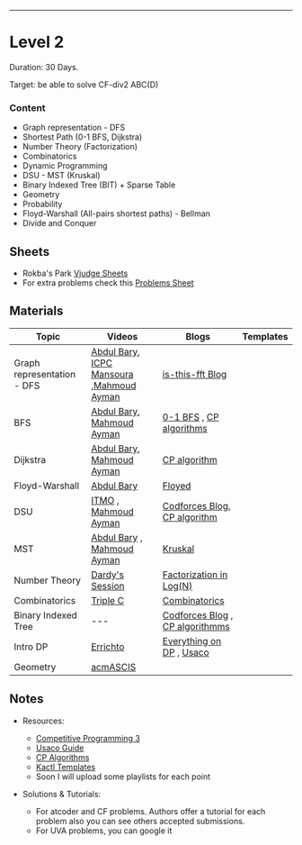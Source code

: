 ***
# Level 2
Duration: 30 Days.

Target: be able to solve CF-div2 ABC(D)
### Content
* Graph representation - DFS
* Shortest Path (0-1 BFS, Dijkstra) 
* Number Theory (Factorization)
* Combinatorics
* Dynamic Programming 
* DSU - MST (Kruskal) 
* Binary Indexed Tree (BIT) + Sparse Table
* Geometry
* Probability
* Floyd-Warshall (All-pairs shortest paths) - Bellman
* Divide and Conquer

## Sheets

* Rokba's Park [Vjudge Sheets](https://vjudge.net/group/rokba)
* For extra problems check this [Problems Sheet](https://docs.google.com/spreadsheets/d/1blSbPr1pAFZSzlAi2IVdTeytz2yO7Ejx9SeQWOSxY0w/edit#gid=1542041463)

## Materials
| Topic                      | Videos                                                                                                                                                                                               | Blogs                                                                                                                                        | Templates |
| -------------------------- | ---------------------------------------------------------------------------------------------------------------------------------------------------------------------------------------------------- | -------------------------------------------------------------------------------------------------------------------------------------------- | --------- |
| Graph representation - DFS | [Abdul Bary](https://www.youtube.com/watch?v=pcKY4hjDrxk&t=968s), [ICPC Mansoura](https://youtu.be/XsYoHppWGhI?si=McV13Dzf6ph-eK2d) ,[Mahmoud Ayman](https://youtu.be/1GoPuSih2ag?si=FLheiQN2ZaLvJQkC) | [is-this-fft Blog](https://codeforces.com/blog/entry/68138)                                                                                  |           |
| BFS                        | [Abdul Bary](https://www.youtube.com/watch?v=pcKY4hjDrxk&t=968s), [Mahmoud Ayman](https://youtu.be/3N7d4x45CKA?si=63RNoHawvXoEkX0H)                                                                   | [0-1 BFS](https://cp-algorithms.com/graph/01_bfs.html) , [CP algorithms](https://codeforces.com/blog/entry/22276)                            |           |
| Dijkstra                   | [Abdul Bary](https://www.youtube.com/watch?v=XB4MIexjvY0&t=740s), [Mahmoud Ayman](https://youtu.be/eH-_stAPNf4?si=BNyRJVrBg32-qQMW)                                                                   | [CP algorithm](https://cp-algorithms.com/graph/dijkstra.html)                                                                                |           |
| Floyd-Warshall             | [Abdul Bary](https://www.youtube.com/watch?v=oNI0rf2P9gE)                                                                                                                                            | [Floyed](https://cp-algorithms.com/graph/all-pair-shortest-path-floyd-warshall.html)                                                         |           |
| DSU                        | [ITMO](https://codeforces.com/edu/course/2/lesson/7) , [Mahmoud Ayman](https://youtu.be/Hvc-iiYqr-4?si=1VD1Gc9ww7_SBjzD)                                                                               | [Codforces Blog](https://codeforces.com/blog/entry/57338), [CP algorithm](https://cp-algorithms.com/data_structures/disjoint_set_union.html) |           |
| MST                        | [Abdul Bary](https://www.youtube.com/watch?v=4ZlRH0eK-qQ) , [Mahmoud Ayman](https://youtu.be/Px99a61plg0?si=QnRBs58zj7hV5w_2)                                                                          | [Kruskal](https://cp-algorithms.com/graph/mst_kruskal.html)                                                                                  |           |
| Number Theory              | [Dardy's Session](https://www.youtube.com/watch?v=-3kk-Q2HJeU)                                                                                                                                       | [Factorization in Log(N)](https://codeforces.com/blog/entry/7262)                                                                            |           |
| Combinatorics              | [Triple C](https://www.youtube.com/watch?v=unjcV48BnRI&t=2994s)                                                                                                                                      | [Combinatorics](https://usaco.guide/gold/combo?lang=cpp)                                                                                     |           |
| Binary Indexed Tree        | ---                                                                                                                                                                                                  | [Codforces Blog](https://codeforces.com/blog/entry/57292) , [CP algorithmms](https://cp-algorithms.com/data_structures/fenwick.html)         |           |
| Intro DP                   | [Errichto](https://www.youtube.com/watch?v=YBSt1jYwVfU&t=4s)                                                                                                                                         | [Everything on DP](https://codeforces.com/blog/entry/67679) , [Usaco](https://usaco.guide/gold/intro-dp?lang=cpp)                            |           |
| Geometry                   | [acmASCIS](https://youtu.be/vwDmjgzcIkY?si=H2IwSkD4-fdfQsSW)                                                                                                                                         |                                                                                                                                              |           |


## Notes
* Resources:

   - [Competitive Programming 3](https://drive.google.com/file/d/145iYn20prtNwKYLbN6GpGNlzAtCQuSG_/view?usp=sharing)
   - [Usaco Guide](https://usaco.guide/)
   - [CP Algorithms](https://cp-algorithms.com/)
   - [Kactl Templates](https://github.com/kth-competitive-programming/kactl)
   - Soon I will upload some playlists for each point
   
* Solutions & Tutorials:
  - For atcoder and CF problems. Authors offer a tutorial for each problem also you can see others accepted submissions.
  - For UVA problems, you can google it
